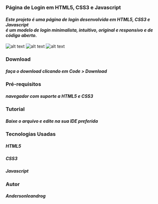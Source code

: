 ### Página de Login em HTML5, CSS3 e Javascript
#### _Este projeto é uma página de login desenvolvida em HTML5, CSS3 e Javascript <br>é um modelo de login minimalista, intuitivo, original e responsivo e de código aberto._
![alt text](https://i.imgur.com/AntpDtt.png)
![alt text](https://i.imgur.com/OV1twYF.png)
![alt text](https://i.imgur.com/JNqppUm.png)

### Download
##### _faça o download clicando em Code > Download_

### Pré-requisitos
##### _navegador com suporte a HTML5 e CSS3_

### Tutorial
##### _Baixe o arquivo e edite na sua IDE preferida_

### Tecnologias Usadas
##### _HTML5_
##### _CSS3_
##### _Javascript_

### Autor
##### Andersonleandrog

